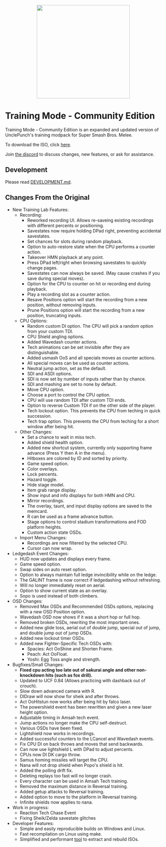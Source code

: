 ﻿<p align="center"><img src="Logos/Training-Mode-banner.png"  alt=""  width="300"/></p>

# Training Mode - Community Edition

Training Mode - Community Edition is an expanded and updated version of UnclePunch's training modpack for Super Smash Bros. Melee.

To download the ISO, click [here](https://github.com/AlexanderHarrison/TrainingMode-CommunityEdition/releases/latest).

Join [the discord](https://discord.gg/2Khb8CVP7A) to discuss changes, new features, or ask for assistance.

## Development
Please read [DEVELOPMENT.md](DEVELOPMENT.md).

## Changes From the Original
- New Training Lab Features:
    - Recording:
        - Reworked recording UI. Allows re-saveing existing recordings with different percents or positioning.
        - Savestates now require holding DPad right, preventing accidental savestates.
        - Set chances for slots during random playback.
        - Option to auto-restore state when the CPU performs a counter action.
        - Takeover HMN playback at any point.
        - Press DPad left/right when browsing savestates to quickly change pages.
        - Savestates can now always be saved. (May cause crashes if you save during special moves).
        - Option for the CPU to counter on hit or recording end during playback.
        - Play a recording slot as a counter action.
        - Resave Positions option will start the recording from a new position, without removing inputs.
        - Prune Positions option will start the recording from a new position, truncating inputs.
    - CPU Options:
        - Random custom DI option. The CPU will pick a random option from your custom TDI.
        - CPU Shield angling options.
        - Added Wavedash counter actions.
        - Tech animations can be set invisible after they are distinguishable.
        - Added usmash OoS and all specials moves as counter actions.
        - All special moves can be used as counter actions.
        - Neutral jump action, set as the default.
        - SDI and ASDI options.
        - SDI is now set by number of inputs rather than by chance.
        - SDI and mashing are set to none by default.
        - Move CPU option.
        - Choose a port to control the CPU option.
        - CPU will use random TDI after custom TDI ends.
        - Option to reverse Custom TDI if on the other side of the player.
        - Tech lockout option. This prevents the CPU from teching in quick succession.
        - Tech trap option. This prevents the CPU from teching for a short window after being hit.
    - Other Changes:
        - Set a chance to wait in miss tech.
        - Added shield health option.
        - Added new shortcut system, currently only supporting frame advance (Press Y then A in the menu).
        - Hitboxes are colored by ID and sorted by priority.
        - Game speed option.
        - Color overlays.
        - Lock percents.
        - Hazard toggle.
        - Hide stage model.
        - Item grab range display.
        - Show input and info displays for both HMN and CPU.
        - Mirror recordings.
        - The overlay, taunt, and input display options are saved to the memcard.
        - R can be used as a frame advance button.
        - Stage options to control stadium transformations and FOD platform heights.
        - Custom action state OSDs.
    - Import Menu Changes:
        - Recordings are now filtered by the selected CPU.
        - Cursor can now wrap.
- Ledgedash Event Changes:
    - HUD now updates and displays every frame.
    - Game speed option.
    - Swap sides on auto reset option.
    - Option to always maintain full ledge invincibility while on the ledge.
    - The GALINT frame is now correct if ledgedashing without refreshing.
    - Will no longer immediately reset on aerial.
    - Option to show current state as an overlay.
    - Sopo is used instead of both climbers.
- OSD Changes:
    - Removed Max OSDs and Recommended OSDs options, replacing with a new OSD Position option.
    - Wavedash OSD now shows if it was a short hop or full hop.
    - Removed broken OSDs, rewriting the most important ones.
    - Added new glide toss, aerial out of double jump, special out of jump, and double jump out of jump OSDs.
    - Added new lockout timer OSDs.
    - Added new Fighter-Specific Tech OSDs with:
        - Spacies: Act OoShine and Shorten Frame.
        - Peach: Act OoFloat.
        - Yoshi: Egg Toss angle and strength.
- Bugfixes/Small Changes:
    - **Fixed cpu acting too late out of sakurai angle and other non-knockdown hits (such as fox drill).**
    - Updated to UCF 0.84 (Allows practicing with dashback out of crouch).
    - Slow down advanced camera with R.
    - DIDraw will now show for sheik and after throws.
    - Act OoHitstun now works after being hit by falco laser.
    - The powershield event has been rewritten and given a new laser height option.
    - Adjustable timing in Amsah tech event.
    - Jump actions no longer make the CPU self-destruct.
    - Various OSDs have been fixed.
    - Lightshield now works in recordings.
    - Added successful counters to the LCancel and Wavedash events.
    - Fix CPU DI on back throws and moves that send backwards.
    - Can now use lightshield L with DPad to adjust percents.
    - CPUs now DI DK cargo throw.
    - Samus homing missiles will target the CPU.
    - Nana will not drop shield when Popo's shield is hit.
    - Added the polling drift fix.
    - Deleting replays too fast will no longer crash.
    - Every character can be used in Amsah Tech training.
    - Removed the maximum distance in Reversal training.
    - Added getup attacks to Reversal training.
    - Added option to move to the platform in Reversal training.
    - Infinite shields now applies to nana.
- Work in progress:
    - Reaction Tech Chase Event
    - Fixing Sheik/Zelda savestate glitches
- Developer Features:
    - Simple and easily reproducible builds on Windows and Linux.
    - Fast recompilation on Linux using make.
    - Simplified and performant [tool](https://github.com/AlexanderHarrison/gc_fst) to extract and rebuild ISOs.
